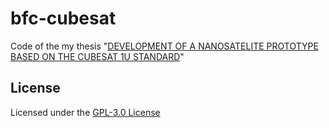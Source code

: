# bfc-cubesat
Code of the my thesis "[DEVELOPMENT OF A NANOSATELITE PROTOTYPE BASED ON THE CUBESAT 1U STANDARD](http://repositorio.ug.edu.ec/handle/redug/49500)"

## License

Licensed under the [GPL-3.0 License](LICENSE) 
